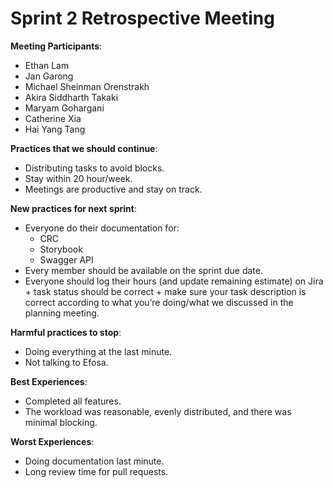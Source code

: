 <!-- Output copied to clipboard! -->

<!-----
NEW: Check the "Suppress top comment" option to remove this info from the output.

Conversion time: 0.516 seconds.


Using this Markdown file:

1. Paste this output into your source file.
2. See the notes and action items below regarding this conversion run.
3. Check the rendered output (headings, lists, code blocks, tables) for proper
   formatting and use a linkchecker before you publish this page.

Conversion notes:

* Docs to Markdown version 1.0β30
* Fri Jul 16 2021 18:31:50 GMT-0700 (PDT)
* Source doc: SR2
----->



# **Sprint 2 Retrospective Meeting**

**Meeting Participants**: 



* Ethan Lam
* Jan Garong
* Michael Sheinman Orenstrakh
* Akira Siddharth Takaki
* Maryam Gohargani
* Catherine Xia
* Hai Yang Tang	

**Practices that we should continue**:



* Distributing tasks to avoid blocks.
* Stay within 20 hour/week.
* Meetings are productive and stay on track.

**New practices for next sprint**:



* Everyone do their documentation for:
    * CRC
    * Storybook
    * Swagger API
* Every member should be available on the sprint due date.
* Everyone should log their hours (and update remaining estimate) on Jira + task status should be correct + make sure your task description is correct according to what you’re doing/what we discussed in the planning meeting.

**Harmful practices to stop**:



* Doing everything at the last minute.
* Not talking to Efosa.

**Best Experiences**:



* Completed all features.
* The workload was reasonable, evenly distributed, and there was minimal blocking.

**Worst Experiences**:



* Doing documentation last minute.
* Long review time for pull requests.